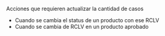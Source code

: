Acciones que requieren actualizar la cantidad de casos
- Cuando se cambia el status de un producto con ese RCLV
- Cuando se cambia de RCLV en un producto aprobado